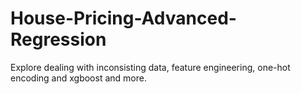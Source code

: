 # House-Pricing-Advanced-Regression
Explore dealing with inconsisting data, feature engineering, one-hot encoding and xgboost and more.
